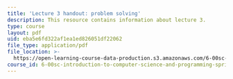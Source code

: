 ```yaml
---
title: 'Lecture 3 handout: problem solving'
description: This resource contains information about lecture 3.
type: course
layout: pdf
uid: eba5e6fd322af1ea1ed826051df22062
file_type: application/pdf
file_location: >-
  https://open-learning-course-data-production.s3.amazonaws.com/6-00sc-introduction-to-computer-science-and-programming-spring-2011/eba5e6fd322af1ea1ed826051df22062_MIT6_00SCS11_lec03.pdf
course_id: 6-00sc-introduction-to-computer-science-and-programming-spring-2011
---
```

